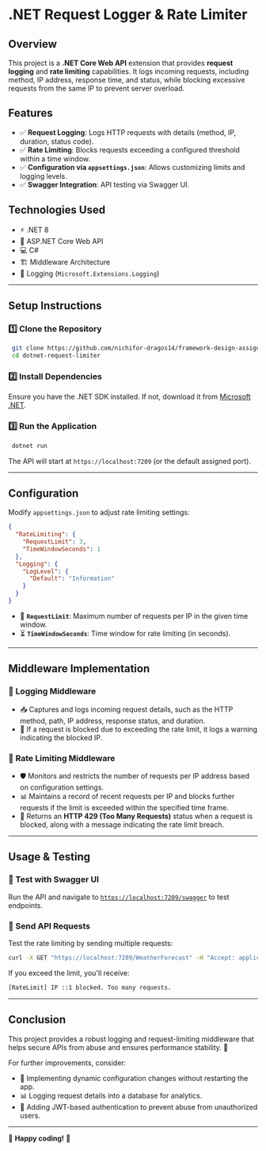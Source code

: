 # .NET Request Logger & Rate Limiter

## **Overview**

This project is a **.NET Core Web API** extension that provides **request logging** and **rate limiting** capabilities. It logs incoming requests, including method, IP address, response time, and status, while blocking excessive requests from the same IP to prevent server overload.

## **Features**

- ✅ **Request Logging**: Logs HTTP requests with details (method, IP, duration, status code).
- ✅ **Rate Limiting**: Blocks requests exceeding a configured threshold within a time window.
- ✅ **Configuration via `appsettings.json`**: Allows customizing limits and logging levels.
- ✅ **Swagger Integration**: API testing via Swagger UI.

## **Technologies Used**

- ⚡ .NET 8
- 🔧 ASP.NET Core Web API
- 💻 C#
- 🏗 Middleware Architecture
- 📜 Logging (`Microsoft.Extensions.Logging`)

---

## **Setup Instructions**

### **1️⃣ Clone the Repository**

```bash
 git clone https://github.com/nichifor-dragos14/framework-design-assignment.git
 cd dotnet-request-limiter
```

### **2️⃣ Install Dependencies**

Ensure you have the .NET SDK installed. If not, download it from [Microsoft .NET](https://dotnet.microsoft.com/).

### **3️⃣ Run the Application**

```bash
 dotnet run
```

The API will start at `https://localhost:7209` (or the default assigned port).

---

## **Configuration**

Modify `appsettings.json` to adjust rate limiting settings:

```json
{
  "RateLimiting": {
    "RequestLimit": 3,
    "TimeWindowSeconds": 1
  },
  "Logging": {
    "LogLevel": {
      "Default": "Information"
    }
  }
}
```

- 🛑 **`RequestLimit`**: Maximum number of requests per IP in the given time window.
- ⏳ **`TimeWindowSeconds`**: Time window for rate limiting (in seconds).

---

## **Middleware Implementation**

### **📝 Logging Middleware**

- 📥 Captures and logs incoming request details, such as the HTTP method, path, IP address, response status, and duration.
- 🚨 If a request is blocked due to exceeding the rate limit, it logs a warning indicating the blocked IP.

### **🚦 Rate Limiting Middleware**

- 🛡 Monitors and restricts the number of requests per IP address based on configuration settings.
- 📊 Maintains a record of recent requests per IP and blocks further requests if the limit is exceeded within the specified time frame.
- 🚧 Returns an **HTTP 429 (Too Many Requests)** status when a request is blocked, along with a message indicating the rate limit breach.

---

## **Usage & Testing**

### **🧪 Test with Swagger UI**

Run the API and navigate to [`https://localhost:7209/swagger`](https://localhost:7209/swagger) to test endpoints.

### **📡 Send API Requests**

Test the rate limiting by sending multiple requests:

```bash
curl -X GET "https://localhost:7209/WeatherForecast" -H "Accept: application/json"
```

If you exceed the limit, you'll receive:

```bash
[RateLimit] IP ::1 blocked. Too many requests.
```

---

## **Conclusion**

This project provides a robust logging and request-limiting middleware that helps secure APIs from abuse and ensures performance stability. 🚀

For further improvements, consider:

- 🔄 Implementing dynamic configuration changes without restarting the app.
- 📊 Logging request details into a database for analytics.
- 🔐 Adding JWT-based authentication to prevent abuse from unauthorized users.

---

🎯 **Happy coding!** 🚀